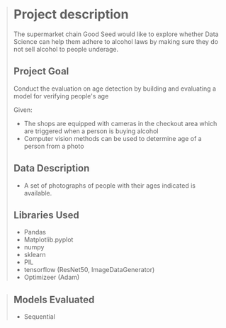 > # Project description
> The supermarket chain Good Seed would like to explore whether Data Science can help them adhere to alcohol laws by making sure they do not sell alcohol to people underage. 
> 
> ## Project Goal
> Conduct the evaluation on age detection by building and evaluating a model for verifying people's age
> >
> Given:
> * The shops are equipped with cameras in the checkout area which are triggered when a person is buying alcohol
> * Computer vision methods can be used to determine age of a person from a photo
> 
> ## Data Description
> * A set of photographs of people with their ages indicated is available.
> 
>##  Libraries Used
> * Pandas
> * Matplotlib.pyplot
> * numpy
> * sklearn
> * PIL
> * tensorflow (ResNet50, ImageDataGenerator)
> * Optimizeer (Adam)

>##  Models Evaluated
> * Sequential
